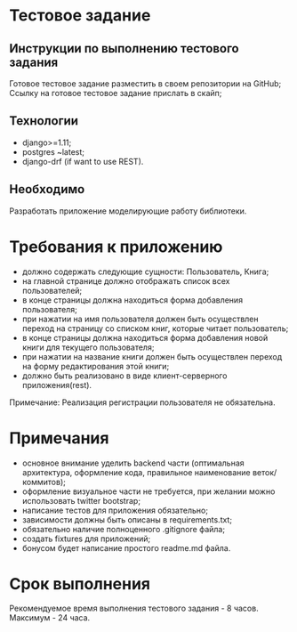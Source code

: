 # Тестовое задание 

## Инструкции по выполнению тестового задания
Готовое тестовое задание разместить в своем репозитории на GitHub;
Ссылку на готовое тестовое задание прислать в скайп;

## Технологии
- django>=1.11;
- postgres ~latest;
- django-drf (if want to use REST).

## Необходимо
Разработать приложение моделирующие работу библиотеки.

# Требования к приложению
- должно содержать следующие сущности: Пользователь, Книга;
- на главной странице должно отображать список всех пользователей;
- в конце страницы должна находиться форма добавления пользователя;
- при нажатии на имя пользователя должен быть осуществлен переход на страницу со списком книг, которые читает пользователь;
- в конце страницы должна находиться форма добавления новой книги для текущего пользователя;
- при нажатии на название книги должен быть осуществлен переход на форму редактирования этой книги;
- должно быть реализовано в виде клиент-серверного приложения(rest).

Примечание: Реализация регистрации пользователя не обязательна. 

# Примечания
- основное внимание уделить backend части (оптимальная архитектура, оформление кода, правильное наименование веток/коммитов);
- оформление визуальное части не требуется, при желании можно использовать twitter bootstrap;
- написание тестов для приложения обязательно;
- зависимости должны быть описаны в requirements.txt;
- обязательно наличие полноценного .gitignore файла;
- создать fixtures для приложений;
- бонусом будет написание простого readme.md файла. 

# Срок выполнения
Рекомендуемое время выполнения тестового задания - 8 часов. Максимум - 24 часа.
